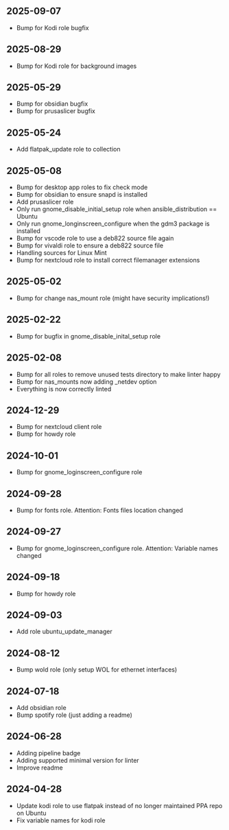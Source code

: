 ## 2025-09-07
* Bump for Kodi role bugfix

## 2025-08-29
* Bump for Kodi role for background images

## 2025-05-29
* Bump for obsidian bugfix
* Bump for prusaslicer bugfix

## 2025-05-24
* Add flatpak_update role to collection

## 2025-05-08
* Bump for desktop app roles to fix check mode
* Bump for obsidian to ensure snapd is installed
* Add prusaslicer role
* Only run gnome_disable_initial_setup role when ansible_distribution == Ubuntu
* Only run gnome_longinscreen_configure when the gdm3 package is installed
* Bump for vscode role to use a deb822 source file again
* Bump for vivaldi role to ensure a deb822 source file
* Handling sources for Linux Mint
* Bump for nextcloud role to install correct filemanager extensions

## 2025-05-02
* Bump for change nas_mount role (might have security implications!)

## 2025-02-22
* Bump for bugfix in gnome_disable_inital_setup role

## 2025-02-08
* Bump for all roles to remove unused tests directory to make linter happy
* Bump for nas_mounts now adding _netdev option
* Everything is now correctly linted

## 2024-12-29
* Bump for nextcloud client role
* Bump for howdy role

## 2024-10-01
* Bump for gnome_loginscreen_configure role

## 2024-09-28
* Bump for fonts role. Attention: Fonts files location changed

## 2024-09-27
* Bump for gnome_loginscreen_configure role. Attention: Variable names changed

## 2024-09-18
* Bump for howdy role

## 2024-09-03
* Add role ubuntu_update_manager

## 2024-08-12
* Bump wold role (only setup WOL for ethernet interfaces)

## 2024-07-18
* Add obsidian role
* Bump spotify role (just adding a readme)

## 2024-06-28
* Adding pipeline badge
* Adding supported minimal version for linter
* Improve readme

## 2024-04-28
* Update kodi role to use flatpak instead of no longer maintained PPA repo on Ubuntu
* Fix variable names for kodi role

